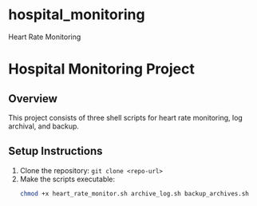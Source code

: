 # hospital_monitoring
Heart Rate Monitoring
# Hospital Monitoring Project

## Overview
This project consists of three shell scripts for heart rate monitoring, log archival, and backup.

## Setup Instructions
1. Clone the repository: `git clone <repo-url>`
2. Make the scripts executable:
   ```bash
   chmod +x heart_rate_monitor.sh archive_log.sh backup_archives.sh

